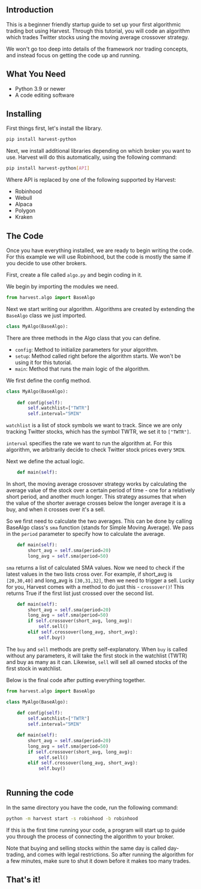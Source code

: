## Introduction
This is a beginner friendly startup guide to set up 
your first algorithmic trading bot using Harvest. 
Through this tutorial, you will code an algorithm 
which trades Twitter stocks using the moving average crossover strategy.

We won't go too deep into details of the framework nor
trading concepts, and instead focus on getting
the code up and running.
    
## What You Need
- Python 3.9 or newer
- A code editing software

## Installing
First things first, let's install the library. 

```bash
pip install harvest-python
```

Next, we install additional libraries depending on which
broker you want to use. Harvest will do this automatically,
using the following command:

```bash
pip install harvest-python[API]
```

Where API is replaced by one of the following supported by Harvest:
- Robinhood
- Webull
- Alpaca
- Polygon
- Kraken

## The Code
Once you have everything installed, we are ready to begin writing the code. For this example we will use Robinhood, but the code is mostly the same if you decide to use other brokers. 

First, create a file called `algo.py` and begin coding in it.

We begin by importing the modules we need.

```python
from harvest.algo import BaseAlgo
```

Next we start writing our algorithm. Algorithms are created by extending the `BaseAlgo` class we just imported. 

```python
class MyAlgo(BaseAlgo):
```

There are three methods in the Algo class that you can define. 
- `config`: Method to initialize parameters for your algorithm.
- `setup`: Method called right before the algorithm starts. We won't be using it for this tutorial.
- `main`: Method that runs the main logic of the algorithm.

We first define the config method.

```python
class MyAlgo(BaseAlgo):
    
    def config(self):
        self.watchlist=["TWTR"]
        self.interval="5MIN"
```

`watchlist` is a list of stock symbols we want to track. Since 
we are only tracking Twitter stocks, which has the symbol TWTR,
we set it to `["TWTR"]`.

`interval` specifies the rate we want to run the algorithm at. 
For this algorithm, we arbitrarily decide to check Twitter 
stock prices every `5MIN`.

Next we define the actual logic. 

```python
    def main(self):
```

In short, the moving average crossover strategy works by calculating the average value of the stock over a certain period of time - one for a relatively short period, and another much longer. This strategy assumes that when the value of the shorter average crosses below the longer average it is a buy, and when it crosses over it's a sell. 

So we first need to calculate the two averages. This can be done by calling BaseAlgo class's `sma` function (stands for Simple Moving Average). We pass in the `period` parameter to specify how to calculate the average.

```python
    def main(self):
        short_avg = self.sma(period=20)
        long_avg = self.sma(period=50)
```

`sma` returns a list of calculated SMA values. Now we need to check if the latest values in the two lists cross over. For example, if short_avg is `[20,30,40]` and long_avg is `[30,31,32]`, then we need to trigger a sell. Lucky for you, Harvest comes with a method to do just this - `crossover()`! This returns True if the first list just crossed over the second list. 

```python
    def main(self):
        short_avg = self.sma(period=20)
        long_avg = self.sma(period=50)
        if self.crossover(short_avg, long_avg):
            self.sell()
        elif self.crossover(long_avg, short_avg):
            self.buy()
```

The `buy` and `sell` methods are pretty self-explanatory. When `buy` is called without any parameters, it will take the first stock in the watchlist (TWTR) and buy as many as it can. Likewise, `sell` will 
sell all owned stocks of the first stock in watchlist. 

Below is the final code after putting everything together.

```python
from harvest.algo import BaseAlgo

class MyAlgo(BaseAlgo):
    
    def config(self):
        self.watchlist=["TWTR"]
        self.interval="5MIN"

    def main(self):
        short_avg = self.sma(period=20)
        long_avg = self.sma(period=50)
        if self.crossover(short_avg, long_avg):
            self.sell()
        elif self.crossover(long_avg, short_avg):
            self.buy()
    
```

## Running the code
In the same directory you have the code, run the following command:
```bash
python -m harvest start -s robinhood -b robinhood
```

If this is the first time running your code, a program will start up to guide you through the process of connecting the algorithm to your broker.

Note that buying and selling stocks within the same day is called day-trading, and comes with legal restrictions. So after running the algorithm for a few minutes, make sure to shut it down before it makes too many trades. 

## That's it!
